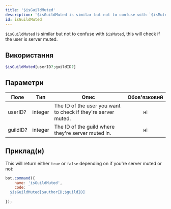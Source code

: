 ```yaml
---
title: '$isGuildMuted'
description: '$isGuildMuted is similar but not to confuse with `$isMuted`, this will check if the user is server muted.'
id: isGuildMuted
---
```


`$isGuildMuted` is similar but not to confuse with `$isMuted`, this will check if the user is server muted.

## Використання

```php
$isGuildMuted[userID?;guildID?]
```

## Параметри

| Поле     | Тип     | Опис                                                          | Обов'язковий |
| -------- | ------- | ------------------------------------------------------------- |:------------:|
| userID?  | integer | The ID of the user you want to check if they're server muted. |      ні      |
| guildID? | integer | The ID of the guild where they're server muted in.            |      ні      |

## Приклад(и)

This will return either `true` or `false` depending on if you're server muted or not:

```javascript
bot.command({
    name: 'isGuildMuted',
    code: `
  $isGuildMuted[$authorID;$guildID]
  `
});
```
